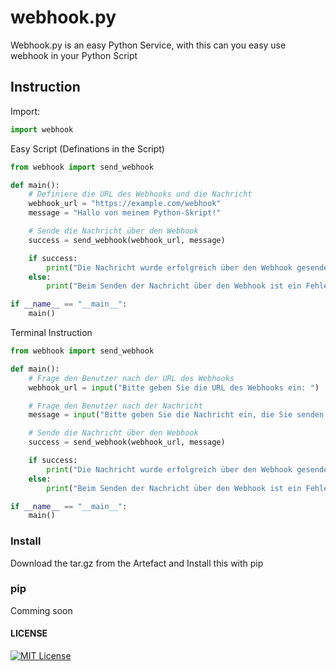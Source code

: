 # webhook.py

Webhook.py is an easy Python Service, with this can you easy use webhook in your Python Script

## Instruction

Import:
```python
import webhook
```
Easy Script (Definations in the Script)

```python
from webhook import send_webhook

def main():
    # Definiere die URL des Webhooks und die Nachricht
    webhook_url = "https://example.com/webhook"
    message = "Hallo von meinem Python-Skript!"

    # Sende die Nachricht über den Webhook
    success = send_webhook(webhook_url, message)

    if success:
        print("Die Nachricht wurde erfolgreich über den Webhook gesendet.")
    else:
        print("Beim Senden der Nachricht über den Webhook ist ein Fehler aufgetreten.")

if __name__ == "__main__":
    main()
```

Terminal Instruction

```python
from webhook import send_webhook

def main():
    # Frage den Benutzer nach der URL des Webhooks
    webhook_url = input("Bitte geben Sie die URL des Webhooks ein: ")

    # Frage den Benutzer nach der Nachricht
    message = input("Bitte geben Sie die Nachricht ein, die Sie senden möchten: ")

    # Sende die Nachricht über den Webhook
    success = send_webhook(webhook_url, message)

    if success:
        print("Die Nachricht wurde erfolgreich über den Webhook gesendet.")
    else:
        print("Beim Senden der Nachricht über den Webhook ist ein Fehler aufgetreten.")

if __name__ == "__main__":
    main()
```

### Install

Download the tar.gz from the Artefact and Install this with pip

### pip

Comming soon

#### LICENSE

[![MIT License](https://img.shields.io/badge/License-MIT-blue.svg)](LICENSE)
